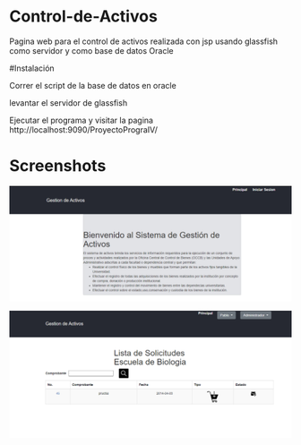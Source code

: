 # Control-de-Activos
Pagina web para el control de activos realizada con jsp usando glassfish como servidor y como base de datos Oracle

#Instalación 

Correr el script de la base de datos en oracle

levantar el servidor de glassfish

Ejecutar el programa y visitar la pagina  http://localhost:9090/ProyectoPrograIV/

# Screenshots
![Alt text](https://github.com/JoelArdon/Control-de-Activos/blob/main/ss/1.PNG?raw=true)

![Alt text](https://github.com/JoelArdon/Control-de-Activos/blob/main/ss/2.PNG?raw=true)

